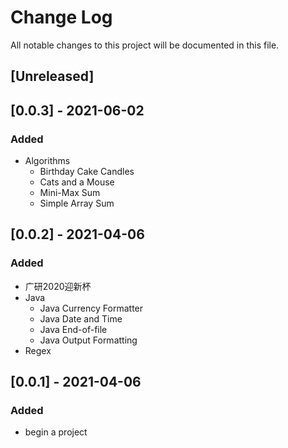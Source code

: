 # Change Log

All notable changes to this project will be documented in this file.

## [Unreleased]

## [0.0.3] - 2021-06-02

### Added

- Algorithms
    - Birthday Cake Candles
    - Cats and a Mouse
    - Mini-Max Sum
    - Simple Array Sum

## [0.0.2] - 2021-04-06

### Added

- 广研2020迎新杯
- Java
    - Java Currency Formatter
    - Java Date and Time
    - Java End-of-file
    - Java Output Formatting
- Regex

## [0.0.1] - 2021-04-06

### Added

- begin a project

